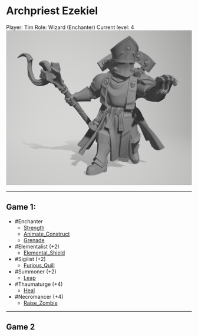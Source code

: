 # Archpriest Ezekiel
Player: Tim
Role: Wizard (Enchanter)
Current level: 4
![](img/archpriest_ezekiel.png.png)

---

## Game 1:
- #Enchanter 
	- [Strength](doc/spells/Strength.md)
	- [Animate_Construct](doc/spells/Animate_Construct.md)
	- [Grenade](doc/spells/Grenade.md)
- #Elementalist  (+2)
	- [Elemental_Shield](doc/spells/Elemental_Shield.md)
- #Sigilist  (+2)
	- [Furious_Quill](doc/spells/Furious_Quill.md)
- #Summoner (+2) 
	- [Leap](doc/spells/Leap.md)
- #Thaumaturge (+4)
	- [Heal](doc/spells/Heal.md)
- #Necromancer  (+4)
	- [Raise_Zombie](doc/spells/Raise_Zombie.md)


---

## Game 2



